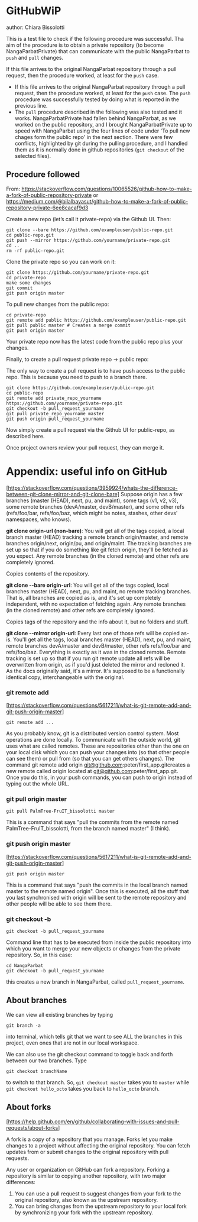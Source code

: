 # GitHubWiP
author: Chiara Bissolotti

This is a test file to check if the following procedure was successful. Tha aim of the procedure is to obtain a private repository (to become NangaParbatPrivate) that can communicate with the public NangaParbat to ``push`` and ``pull`` changes.

If this file arrives to the original NangaParbat repository through a pull request, then the procedure worked, at least for the ``push`` case.
- If this file arrives to the original NangaParbat repository through a pull request, then the procedure worked, at least for the ``push`` case.
The ``push`` procedure was successfully tested by doing what is reported in the previous line.
- The ``pull`` procedure described in the following was also tested and it works.
NangaParbatPrivate had fallen behind NangaParbat, as we worked on the public repository, and I brought NangaParbatPrivate up to speed with NangaParbat using the four lines of code under 'To pull new chages form the public repo' in the next section. There were few conflicts, highlighted by git during the pulling procedure, and I handled them as it is normally done in github repositories (``git checkout`` of the selected files).

## Procedure followed
From:  https://stackoverflow.com/questions/10065526/github-how-to-make-a-fork-of-public-repository-private or
https://medium.com/@bilalbayasut/github-how-to-make-a-fork-of-public-repository-private-6ee8cacaf9d3

Create a new repo (let’s call it private-repo) via the Github UI. Then:
```
git clone --bare https://github.com/exampleuser/public-repo.git
cd public-repo.git
git push --mirror https://github.com/yourname/private-repo.git
cd ..
rm -rf public-repo.git
```
Clone the private repo so you can work on it:

```
git clone https://github.com/yourname/private-repo.git
cd private-repo
make some changes
git commit
git push origin master
```
To pull new changes from the public repo:
```
cd private-repo
git remote add public https://github.com/exampleuser/public-repo.git
git pull public master # Creates a merge commit
git push origin master
```
Your private repo now has the latest code from the public repo plus your changes.

Finally, to create a pull request private repo -> public repo:

The only way to create a pull request is to have push access to the public repo. This is because you need to push to a branch there.
```
git clone https://github.com/exampleuser/public-repo.git
cd public-repo
git remote add private_repo_yourname https://github.com/yourname/private-repo.git
git checkout -b pull_request_yourname
git pull private_repo_yourname master
git push origin pull_request_yourname
```
Now simply create a pull request via the Github UI for public-repo, as described here.

Once project owners review your pull request, they can merge it.



# Appendix: useful info on GitHub
[https://stackoverflow.com/questions/3959924/whats-the-difference-between-git-clone-mirror-and-git-clone-bare]
Suppose origin has a few branches (master (HEAD), next, pu, and maint), some tags (v1, v2, v3), some remote branches (devA/master, devB/master), and some other refs (refs/foo/bar, refs/foo/baz, which might be notes, stashes, other devs' namespaces, who knows).

__git clone origin-url (non-bare)__: You will get all of the tags copied, a local branch master (HEAD) tracking a remote branch origin/master, and remote branches origin/next, origin/pu, and origin/maint. The tracking branches are set up so that if you do something like git fetch origin, they'll be fetched as you expect. Any remote branches (in the cloned remote) and other refs are completely ignored.

Copies contents of the repository.

__git clone --bare origin-url__: You will get all of the tags copied, local branches master (HEAD), next, pu, and maint, no remote tracking branches. That is, all branches are copied as is, and it's set up completely independent, with no expectation of fetching again. Any remote branches (in the cloned remote) and other refs are completely ignored.

Copies tags of the repository and the info about it, but no folders and stuff.

__git clone --mirror origin-url__: Every last one of those refs will be copied as-is. You'll get all the tags, local branches master (HEAD), next, pu, and maint, remote branches devA/master and devB/master, other refs refs/foo/bar and refs/foo/baz. Everything is exactly as it was in the cloned remote. Remote tracking is set up so that if you run git remote update all refs will be overwritten from origin, as if you'd just deleted the mirror and recloned it. As the docs originally said, it's a mirror. It's supposed to be a functionally identical copy, interchangeable with the original.

### git remote add
[https://stackoverflow.com/questions/5617211/what-is-git-remote-add-and-git-push-origin-master]
```
git remote add ...
```
As you probably know, git is a distributed version control system. Most operations are done locally. To communicate with the outside world, git uses what are called remotes. These are repositories other than the one on your local disk which you can push your changes into (so that other people can see them) or pull from (so that you can get others changes). The command git remote add origin git@github.com:peter/first_app.gitcreates a new remote called origin located at git@github.com:peter/first_app.git. Once you do this, in your push commands, you can push to origin instead of typing out the whole URL.

### git pull origin master
```
git pull PalmTree-FruIT_bissolotti master
```
This is a command that says "pull the commits from the remote named PalmTree-FruIT_bissolotti, from the branch named master" (I think).
### git push origin master
[https://stackoverflow.com/questions/5617211/what-is-git-remote-add-and-git-push-origin-master]
```
git push origin master
```

This is a command that says "push the commits in the local branch named master to the remote named origin". Once this is executed, all the stuff that you last synchronised with origin will be sent to the remote repository and other people will be able to see them there.

### git checkout -b
```
git checkout -b pull_request_yourname
```
Command line that has to be executed from inside the public repository into which you want to merge your new objects or changes from the private repository.
So, in this case:
```
cd NangaParbat
git checkout -b pull_request_yourname
```
this creates a new branch in NangaParbat, called ``pull_request_yourname``.

## About branches
We can view all existing branches by typing
```
git branch -a
```
into terminal, which tells git that we want to see ALL the branches in this project, even ones that are not in our local workspace.

We can also use the git checkout command to toggle back and forth between our two branches. Type
```
git checkout branchName
```
to switch to that branch. So, ``git checkout master`` takes you to ``master`` while ``git checkout hello_octo`` takes you back to ``hello_octo`` branch.

## About forks
[https://help.github.com/en/github/collaborating-with-issues-and-pull-requests/about-forks]

A fork is a copy of a repository that you manage. Forks let you make changes to a project without affecting the original repository. You can fetch updates from or submit changes to the original repository with pull requests.

Any user or organization on GitHub can fork a repository. Forking a repository is similar to copying another repository, with two major differences:

1. You can use a pull request to suggest changes from your fork to the original repository, also known as the upstream repository.
2. You can bring changes from the upstream repository to your local fork by synchronizing your fork with the upstream repository.
